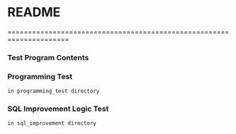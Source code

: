 # README
=====================================================================
### Test Program Contents

### Programming Test
	in programming_test directory

### SQL Improvement Logic Test
	in sql_improvement directory
		